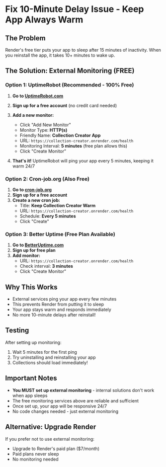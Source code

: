 # Fix 10-Minute Delay Issue - Keep App Always Warm

## The Problem
Render's free tier puts your app to sleep after 15 minutes of inactivity. When you reinstall the app, it takes 10+ minutes to wake up.

## The Solution: External Monitoring (FREE)

### Option 1: UptimeRobot (Recommended - 100% Free)

1. **Go to [UptimeRobot.com](https://uptimerobot.com)**
2. **Sign up for a free account** (no credit card needed)
3. **Add a new monitor:**
   - Click "Add New Monitor"
   - Monitor Type: **HTTP(s)**
   - Friendly Name: **Collection Creator App**
   - URL: `https://collection-creator.onrender.com/health`
   - Monitoring Interval: **5 minutes** (free plan allows this)
   - Click "Create Monitor"

4. **That's it!** UptimeRobot will ping your app every 5 minutes, keeping it warm 24/7

### Option 2: Cron-job.org (Also Free)

1. **Go to [cron-job.org](https://cron-job.org)**
2. **Sign up for a free account**
3. **Create a new cron job:**
   - Title: **Keep Collection Creator Warm**
   - URL: `https://collection-creator.onrender.com/health`
   - Schedule: **Every 5 minutes**
   - Click "Create"

### Option 3: Better Uptime (Free Plan Available)

1. **Go to [BetterUptime.com](https://betteruptime.com)**
2. **Sign up for free plan**
3. **Add monitor:**
   - URL: `https://collection-creator.onrender.com/health`
   - Check interval: **3 minutes**
   - Click "Create Monitor"

## Why This Works

- External services ping your app every few minutes
- This prevents Render from putting it to sleep
- Your app stays warm and responds immediately
- No more 10-minute delays after reinstall!

## Testing

After setting up monitoring:
1. Wait 5 minutes for the first ping
2. Try uninstalling and reinstalling your app
3. Collections should load immediately!

## Important Notes

- **You MUST set up external monitoring** - internal solutions don't work when app sleeps
- The free monitoring services above are reliable and sufficient
- Once set up, your app will be responsive 24/7
- No code changes needed - just external monitoring

## Alternative: Upgrade Render

If you prefer not to use external monitoring:
- Upgrade to Render's paid plan ($7/month)
- Paid plans never sleep
- No monitoring needed